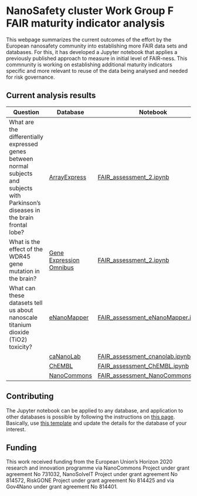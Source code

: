 # NanoSafety cluster Work Group F FAIR maturity indicator analysis

This webpage summarizes the current outcomes of the effort by the European nanosafety community
into establishing more FAIR data sets and databases. For this, it has developed a Jupyter notebook
that applies a previously published approach to measure in initial level of FAIR-ness. This
commnunity is working on establishing additional maturity indicators specific and more relevant
to reuse of the data being analysed and needed for risk governance.

## Current analysis results

| Question | Database | Notebook | MyBinder |
| --- | --- | --- | --- |
| What are the differentially expressed genes between normal subjects and subjects with Parkinson’s diseases in the brain frontal lobe? | [ArrayExpress](https://www.ebi.ac.uk/arrayexpress/) | [FAIR_assessment_2.ipynb](https://github.com/BiGCAT-UM/FAIR_metrics/blob/master/code/FAIR_assessment_2.ipynb) | [![Binder](https://mybinder.org/badge_logo.svg)](https://mybinder.org/v2/gh/sbonaretti/FAIR_metrics/master?filepath=code%2FFAIR_assessment_2.ipynb)   |
| What is the effect of the WDR45 gene mutation in the brain? | [Gene Expression Omnibus](https://www.ncbi.nlm.nih.gov/geo/) | [FAIR_assessment_2.ipynb](https://github.com/BiGCAT-UM/FAIR_metrics/blob/master/code/FAIR_assessment_2.ipynb) | [![Binder](https://mybinder.org/badge_logo.svg)](https://mybinder.org/v2/gh/sbonaretti/FAIR_metrics/master?filepath=code%2FFAIR_assessment_2.ipynb)   |
| What can these datasets tell us about nanoscale titanium dioxide (TiO2) toxicity? | [eNanoMapper](http://enanomapper.net/) | [FAIR_assessment_eNanoMapper.ipynb](https://github.com/NanoCommons/wgf-fairdata-analysis/blob/master/FAIR_assessment_eNanoMapper.ipynb) | [![Binder](https://mybinder.org/badge_logo.svg)](https://mybinder.org/v2/gh/NanoCommons/wgf-fairdata-analysis/master?filepath=FAIR_assessment_eNanoMapper.ipynb)   |
|  | [caNanoLab](https://cananolab.nci.nih.gov/caNanoLab/) | [FAIR_assessment_cnanolab.ipynb](https://github.com/NanoCommons/wgf-fairdata-analysis/blob/master/FAIR_assessment_cnanolab.ipynb) | [![Binder](https://mybinder.org/badge_logo.svg)](https://mybinder.org/v2/gh/NanoCommons/wgf-fairdata-analysis/master?filepath=FAIR_assessment_cnanolab.ipynb)   |
|  | [ChEMBL](https://www.ebi.ac.uk/chembl/) | [FAIR_assessment_ChEMBL.ipynb](https://github.com/NanoCommons/wgf-fairdata-analysis/blob/master/FAIR_assessment_ChEMBL.ipynb) | [![Binder](https://mybinder.org/badge_logo.svg)](https://mybinder.org/v2/gh/NanoCommons/wgf-fairdata-analysis/master?filepath=FAIR_assessment_ChEMBL.ipynb)   |
|  | [NanoCommons](https://ssl.biomax.de/nanocommons/cgi/login_bioxm_portal.cgi) | [FAIR_assessment_NanoCommons.ipynb](https://github.com/NanoCommons/wgf-fairdata-analysis/blob/master/FAIR_assessment_NanoCommons.ipynb) | [![Binder](https://mybinder.org/badge_logo.svg)](https://mybinder.org/v2/gh/NanoCommons/wgf-fairdata-analysis/master?filepath=FAIR_assessment_NanoCommons.ipynb)   |

## Contributing

The Jupyter notebook can be applied to any database, and application to other databases is possible by following the
instructions on [this page](https://github.com/NanoCommons/wgf-fairdata-analysis). Basically, use
[this template](https://github.com/NanoCommons/wgf-fairdata-analysis/blob/master/FAIR_assessment_template.ipynb)
and update the details for the database of your interest.

## Funding

This work received funding from the European Union’s Horizon 2020 research and innovation programme
via NanoCommons Project under grant agreement No 731032, NanoSolveIT Project under grant agreement
No 814572, RiskGONE Project under grant agreement No 814425 and via Gov4Nano under grant agreement
No 814401. 
